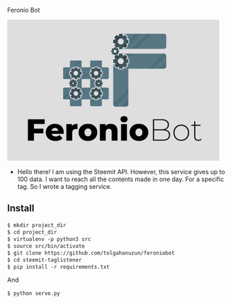 Feronio Bot 

![image](Feronio-background.png)

- Hello there! I am using the Steemit API. However, this service gives up to 100 data. I want to reach all the contents made in one day. For a specific tag. So I wrote a tagging service.

## Install
    $ mkdir project_dir
    $ cd project_dir    
    $ virtualenv -p python3 src
    $ source src/bin/activate
    $ git clone https://github.com/tolgahanuzun/feroniobot
    $ cd steemit-taglistener
    $ pip install -r requirements.txt
 And
 
    $ python serve.py
